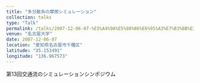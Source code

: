 ```yaml
---
title: "多分散系の摩擦シミュレーション"
collection: talks
type: "Talk"
permalink: /talks/2007-12-06-07-%E5%A4%9A%E5%88%86%E6%95%A3%E7%B3%BB%E3%81%AE%E6%91%A9%E6%93%A6%E3%82%B7%E3%83%9F%E3%83%A5%E3%83%AC%E3%83%BC%E3%82%B7%E3%83%A7%E3%83%B3
venue: "名古屋大学"
date: 2007-12-06-07
location: "愛知県名古屋市千種区"
latitude: "35.153491"
longitude: "136.967573"
---
```


第13回交通流のシミュレーションシンポジウム
